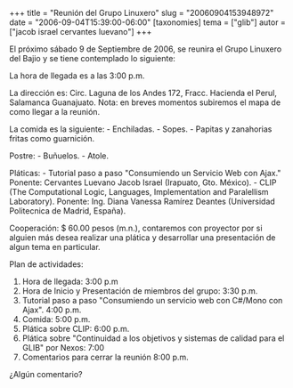 +++
title = "Reunión del Grupo Linuxero"
slug = "20060904153948972"
date = "2006-09-04T15:39:00-06:00"
[taxonomies]
tema = ["glib"]
autor = ["jacob israel cervantes luevano"]
+++

El próximo sábado 9 de Septiembre de 2006, se reunira el Grupo Linuxero
del Bajio y se tiene contemplado lo siguiente:

La hora de llegada es a las 3:00 p.m.

La dirección es: Circ. Laguna de los Andes 172, Fracc. Hacienda el
Perul, Salamanca Guanajuato. Nota: en breves momentos subiremos el mapa
de como llegar a la reunión.

<!-- more -->
La comida es la siguiente: - Enchiladas. - Sopes. - Papitas y zanahorias
fritas como guarnición.

Postre: - Buñuelos. - Atole.

Pláticas: - Tutorial paso a paso "Consumiendo un Servicio Web con Ajax."
Ponente: Cervantes Luevano Jacob Israel (Irapuato, Gto. México). - CLIP
(The Computational Logic, Languages, Implementation and Paralellism
Laboratory). Ponente: Ing. Diana Vanessa Ramírez Deantes (Universidad
Politecnica de Madrid, España).

Cooperación: $ 60.00 pesos (m.n.), contaremos con proyector por si
alguien más desea realizar una plática y desarrollar una presentación de
algun tema en particular.

Plan de actividades:

1.  Hora de llegada: 3:00 p.m
2.  Hora de Inicio y Presentación de miembros del grupo: 3:30 p.m.
3.  Tutorial paso a paso "Consumiendo un servicio web con C#/Mono con
    Ajax". 4:00 p.m.
4.  Comida: 5:00 p.m.
5.  Plática sobre CLIP: 6:00 p.m.
6.  Plática sobre "Continuidad a los objetivos y sistemas de calidad
    para el GLIB" por Nexos: 7:00
7.  Comentarios para cerrar la reunión 8:00 p.m.

¿Algún comentario?
